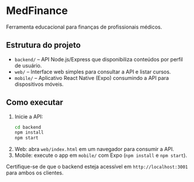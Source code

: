 # MedFinance

Ferramenta educacional para finanças de profissionais médicos.

## Estrutura do projeto

- `backend/` – API Node.js/Express que disponibiliza conteúdos por perfil de usuário.
- `web/` – Interface web simples para consultar a API e listar cursos.
- `mobile/` – Aplicativo React Native (Expo) consumindo a API para dispositivos móveis.

## Como executar

1. Inicie a API:
   ```bash
   cd backend
   npm install
   npm start
   ```
2. Web: abra `web/index.html` em um navegador para consumir a API.
3. Mobile: execute o app em `mobile/` com Expo (`npm install` e `npm start`).

Certifique-se de que o backend esteja acessível em `http://localhost:3001` para ambos os clientes.
